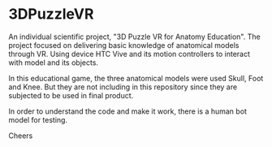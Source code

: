 # 3DPuzzleVR
An individual scientific project, "3D Puzzle VR for Anatomy Education". The project focused on delivering basic knowledge of anatomical models through VR. Using device HTC Vive and its motion controllers to interact with model and its objects. 

In this educational game, the three anatomical models were used Skull, Foot and Knee. But they are not including in this repository since they are subjected to be used in final product.

In order to understand the code and make it work, there is a human bot model for testing.

Cheers
